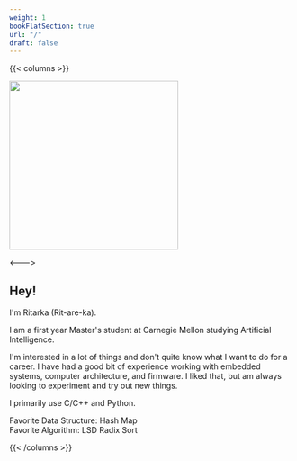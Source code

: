 ```yaml
---
weight: 1
bookFlatSection: true
url: "/"
draft: false
---
```


{{< columns >}}

<img src="/prof_pic.jpeg" width="300"/>

<--->

## Hey!
I'm Ritarka (Rit-are-ka).

I am a first year Master's student at Carnegie Mellon studying Artificial Intelligence.

I'm interested in a lot of things and don't quite know what I want to do for a career. I have had a good bit of experience working with embedded systems, computer architecture, and firmware. I liked that, but am always looking to experiment and try out new things.

I primarily use C/C++ and Python.

Favorite Data Structure: Hash Map  
Favorite Algorithm: LSD Radix Sort


{{< /columns >}}
